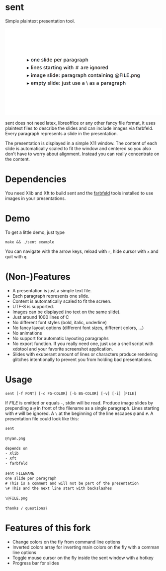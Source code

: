 # sent
Simple plaintext presentation tool.

![slide example from sent](sent-bullets-s.png)

sent does not need latex, libreoffice or any other fancy file format, it uses
plaintext files to describe the slides and can include images via farbfeld.
Every paragraph represents a slide in the presentation.

The presentation is displayed in a simple X11 window. The content of each slide
is automatically scaled to fit the window and centered so you also don't have to
worry about alignment. Instead you can really concentrate on the content.


# Dependencies

You need Xlib and Xft to build sent and the [farbfeld](http://tools.suckless.org/farbfeld/) tools installed to use
images in your presentations.

# Demo

To get a little demo, just type

	make && ./sent example

You can navigate with the arrow keys, reload with `r`, hide cursor with `x` and quit with `q`.

# (Non-)Features

- A presentation is just a simple text file.
- Each paragraph represents one slide.
- Content is automatically scaled to fit the screen.
- UTF-8 is supported.
- Images can be displayed (no text on the same slide).
- Just around 1000 lines of C
- No different font styles (bold, italic, underline)
- No fancy layout options (different font sizes, different colors, …)
- No animations
- No support for automatic layouting paragraphs
- No export function. If you really need one, just use a shell script with xdotool and your favorite screenshot application.
- Slides with exuberant amount of lines or characters produce rendering glitches intentionally to prevent you from holding bad presentations.

# Usage

	sent [-f FONT] [-c FG-COLOR] [-b BG-COLOR] [-v] [-i] [FILE]

If *FILE* is omitted or equals `-`, stdin will be read. Produce image slides by
prepending a `@` in front of the filename as a single paragraph. Lines starting
with `#` will be ignored. A `\` at the beginning of the line escapes `@` and
`#`. A presentation file could look like this:

	sent
	
	@nyan.png
	
	depends on
	- Xlib
	- Xft
	- farbfeld
	
	sent FILENAME
	one slide per paragraph
	# This is a comment and will not be part of the presentation
	\# This and the next line start with backslashes
	
	\@FILE.png
	
	thanks / questions?

# Features of this fork
- Change colors on the fly from command line options
- Inverted colors array for inverting main colors on the fly with a comman line options
- Toggle mouse cursor on the fly inside the sent window with a hotkey
- Progress bar for slides
